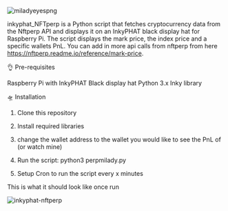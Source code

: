 
![miladyeyespng](https://user-images.githubusercontent.com/132207345/235407693-9b1fa04c-4c45-4d5e-9f5b-19203c51fdcb.png)

inkyphat_NFTperp is a Python script that fetches cryptocurrency data from the Nftperp API and displays it on an InkyPHAT black display hat for Raspberry Pi. The script displays the mark price, the index price and a specific wallets PnL. You can add in more api calls from nftperp from here https://nftperp.readme.io/reference/mark-price.

👌 Pre-requisites

Raspberry Pi with InkyPHAT Black display hat
Python 3.x
Inky library

🛸 Installation

1. Clone this repository

2. Install required libraries

3. change the wallet address to the wallet you would like to see the PnL of (or watch mine)

4. Run the script: python3 perpmilady.py

5. Setup Cron to run the script every x minutes


This is what it should look like once run

![inkyphat-nftperp](https://user-images.githubusercontent.com/132207345/235453339-c0715fca-eee4-4ae8-a766-86c77977cd90.jpg)
